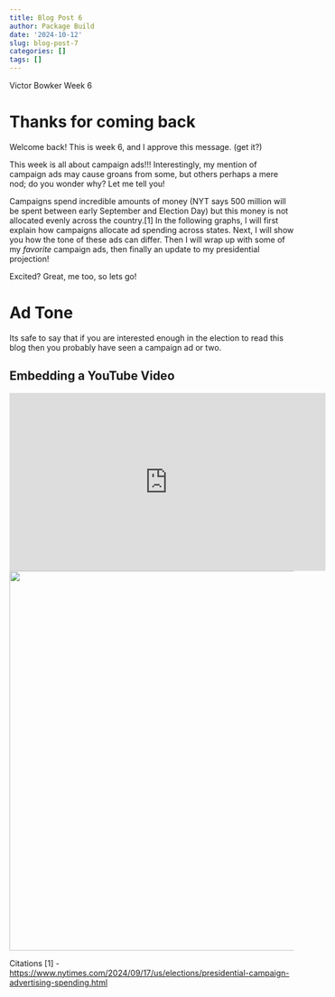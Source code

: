 ```yaml
---
title: Blog Post 6
author: Package Build
date: '2024-10-12'
slug: blog-post-7
categories: []
tags: []
---
```

Victor Bowker
Week 6


# Thanks for coming back

Welcome back! This is week 6, and I approve this message.
(get it?)

This week is all about campaign ads!!! Interestingly, my mention of campaign ads may cause groans from some, but others perhaps a mere nod; do you wonder why? Let me tell you!

Campaigns spend incredible amounts of money (NYT says 500 million will be spent between early September and Election Day) but this money is not allocated evenly across the country.[1] In the following graphs, I will first explain how campaigns allocate ad spending across states. Next, I will show you how the tone of these ads can differ. Then I will wrap up with some of my _favorite_ campaign ads, then finally an update to my presidential projection!

Excited? Great, me too, so lets go!










# Ad Tone

Its safe to say that if you are interested enough in the election to read this blog then you probably have seen a campaign ad or two. 

## Embedding a YouTube Video

<iframe width="560" height="315" 
        src="https://www.youtube.com/watch?v=MOEMX6_A8MM" 
        title="YouTube video player" 
        frameborder="0" 
        allow="accelerometer; autoplay; clipboard-write; encrypted-media; gyroscope; picture-in-picture" 
        allowfullscreen>
</iframe>



<img src="{{< blogdown/postref >}}index_files/figure-html/unnamed-chunk-7-1.png" width="672" />











Citations
[1] - https://www.nytimes.com/2024/09/17/us/elections/presidential-campaign-advertising-spending.html



